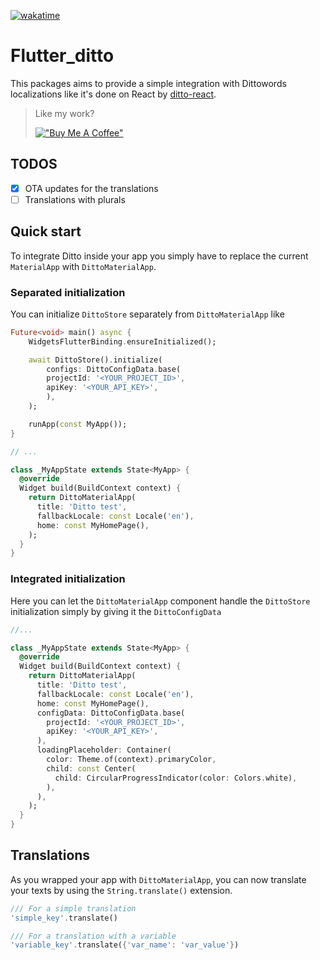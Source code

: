
[![wakatime](https://wakatime.com/badge/user/6de661cc-aaf6-48d1-b19c-3b8aa8990b73/project/e121e3ca-b7f1-4bf2-a1f7-25c659090e38.svg)](https://wakatime.com/badge/user/6de661cc-aaf6-48d1-b19c-3b8aa8990b73/project/e121e3ca-b7f1-4bf2-a1f7-25c659090e38)

# Flutter_ditto

This packages aims to provide a simple integration with Dittowords localizations like it's done on React by [ditto-react](https://www.npmjs.com/package/ditto-react).

> Like my work?
> 
> [!["Buy Me A Coffee"](https://www.buymeacoffee.com/assets/img/custom_images/orange_img.png)](https://www.buymeacoffee.com/smsimone)


## TODOS

- [x] OTA updates for the translations
- [ ] Translations with plurals

## Quick start

To integrate Ditto inside your app you simply have to replace the current `MaterialApp` with `DittoMaterialApp`.

### Separated initialization

You can initialize `DittoStore` separately from `DittoMaterialApp` like

```dart
Future<void> main() async {
    WidgetsFlutterBinding.ensureInitialized();

    await DittoStore().initialize(
        configs: DittoConfigData.base(
        projectId: '<YOUR_PROJECT_ID>',
        apiKey: '<YOUR_API_KEY>',
        ),
    );

    runApp(const MyApp());
}

// ...

class _MyAppState extends State<MyApp> {
  @override
  Widget build(BuildContext context) {
    return DittoMaterialApp(
      title: 'Ditto test',
      fallbackLocale: const Locale('en'),
      home: const MyHomePage(),
    );
  }
}

```

### Integrated initialization

Here you can let the `DittoMaterialApp` component handle the `DittoStore` initialization simply by giving it the `DittoConfigData`

```dart
//...

class _MyAppState extends State<MyApp> {
  @override
  Widget build(BuildContext context) {
    return DittoMaterialApp(
      title: 'Ditto test',
      fallbackLocale: const Locale('en'),
      home: const MyHomePage(),
      configData: DittoConfigData.base(
        projectId: '<YOUR_PROJECT_ID>',
        apiKey: '<YOUR_API_KEY>',
      ),
      loadingPlaceholder: Container(
        color: Theme.of(context).primaryColor,
        child: const Center(
          child: CircularProgressIndicator(color: Colors.white),
        ),
      ),
    );
  }
}
```

## Translations

As you wrapped your app with `DittoMaterialApp`, you can now translate your texts by using the `String.translate()` extension.

```dart
/// For a simple translation
'simple_key'.translate()

/// For a translation with a variable
'variable_key'.translate({'var_name': 'var_value'})
```
